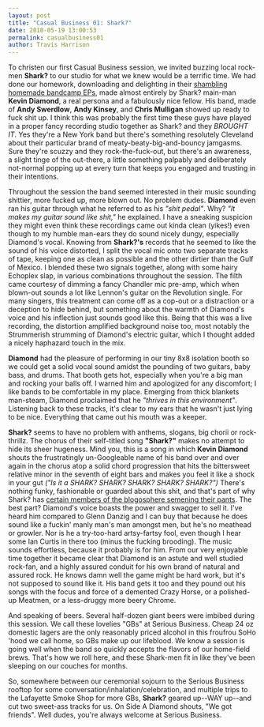 ```yaml
---
layout: post
title: "Casual Business 01: Shark?"
date: 2010-05-19 13:00:53
permalink: casualbusiness01
author: Travis Harrison
---
```

To christen our first Casual Business session, we invited buzzing local rock-men **Shark?** to our studio for what we knew would be a terrific time. We had done our homework, downloading and delighting in their [shambling homemade bandcamp EPs](http://sharkquestionmark.bandcamp.com/), made almost entirely by Shark? main-man **Kevin Diamond**, a real persona and a fabulously nice fellow. His band, made of **Andy Swerdlow**, **Andy Kinsey**, and **Chris Mulligan** showed up ready to fuck shit up. I think this was probably the first time these guys have played in a proper fancy recording studio together as Shark? and they _BROUGHT IT_. Yes they're a New York band but there's something resolutely Cleveland about their particular brand of meaty-beaty-big-and-bouncy jamgasms. Sure they're scuzzy and they rock-the-fuck-out, but there's an awareness, a slight tinge of the out-there, a little something palpably and deliberately not-normal popping up at every turn that keeps you engaged and trusting in their intentions.

<!-- more -->

Throughout the session the band seemed interested in their music sounding shittier, more fucked up, more blown out. No problem dudes. **Diamond** even ran his guitar through what he referred to as his _"shit pedal"_. Why? _"It makes my guitar sound like shit,"_ he explained. I have a sneaking suspicion they might even think these recordings came out kinda clean (yikes!) even though to my humble man-ears they do sound nicely dungy, especially Diamond's vocal. Knowing from **Shark?'s** records that he seemed to like the sound of his voice distorted, I split the vocal mic onto two separate tracks of tape, keeping one as clean as possible and the other dirtier than the Gulf of Mexico. I blended these two signals together, along with some hairy Echoplex slap, in various combinations throughout the session. The filth came courtesy of dimming a fancy Chandler mic pre-amp, which when blown-out sounds a lot like Lennon's guitar on the Revolution single. For many singers, this treatment can come off as a cop-out or a distraction or a deception to hide behind, but something about the warmth of Diamond's voice and his inflection just sounds good like this. Being that this was a live recording, the distortion amplified background noise too, most notably the Strummerish strumming of Diamond's electric guitar, which I thought added a nicely haphazard touch in the mix.

**Diamond** had the pleasure of performing in our tiny 8x8 isolation booth so we could get a solid vocal sound amidst the pounding of two guitars, baby bass, and drums. That booth gets hot, especially when you're a big man and rocking your balls off. I warned him and apologized for any discomfort; I like bands to be comfortable in my place. Emerging from thick blankets man-steam, Diamond proclaimed that he _"thrives in this environment"_. Listening back to these tracks, it's clear to my ears that he wasn't just lying to be nice. Everything that came out his mouth was a keeper.

**Shark?** seems to have no problem with anthems, slogans, big chorii or rock-thrillz. The chorus of their self-titled song **"Shark?"** makes no attempt to hide its sheer hugeness. Mind you, this is a song in which **Kevin Diamond** shouts the frustratingly un-Googleable name of his band over and over again in the chorus atop a solid chord progression that hits the bittersweet relative minor in the seventh of eight bars and makes you feel it like a shock in your gut _("Is it a SHARK? SHARK? SHARK? SHARK? SHARK?")_ There's nothing funky, fashionable or guarded about this shit, and that's part of why Shark? has [certain members of the blogosphere semening their pants](http://www.google.com/#hl=en&source=hp&q=site%3Apoptartssucktoasted.com+shark%3F&aq=f&aqi=&aql=&oq=&gs_rfai=&fp=d059ab474882bfe2). The best part? Diamond's voice boasts the power and swagger to sell it. I've heard him compared to Glenn Danzig and I can buy that because he does sound like a fuckin' manly man's man amongst men, but he's no meathead or growler. Nor is he a try-too-hard artsy-fartsy fool, even though I hear some Ian Curtis in there too (minus the fucking brooding). The music sounds effortless, because it probably is for him. From our very enjoyable time together it became clear that Diamond is an astute and well studied rock-fan, and a highly assured conduit for his own brand of natural and assured rock. He knows damn well the game might be hard work, but it's not supposed to sound like it. His band gets it too and they pound out his songs with the focus and force of a demented Crazy Horse, or a polished-up Meatmen, or a less-druggy more beery Chrome.

And speaking of beers. Several half-dozen giant beers were imbibed during this session. We call these lovelies "GBs" at Serious Business. Cheap 24 oz domestic lagers are the only reasonably priced alcohol in this froufrou SoHo 'hood we call home, so GBs make up our lifeblood. We know a session is going well when the band so quickly accepts the flavors of our home-field brews. That's how we roll here, and these Shark-men fit in like they've been sleeping on our couches for months.

So, somewhere between our ceremonial sojourn to the Serious Business rooftop for some conversation/inhalation/celebration, and multiple trips to the Lafayette Smoke Shop for more GBs, **Shark?** geared up--WAY up--and cut two sweet-ass tracks for us. On Side A Diamond shouts, "We got friends". Well dudes, you're always welcome at Serious Business.